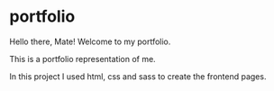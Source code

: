 # portfolio

Hello there, Mate!
Welcome to my portfolio.

This is a portfolio representation of me.

In this project I used html, css and sass to create the frontend pages.

